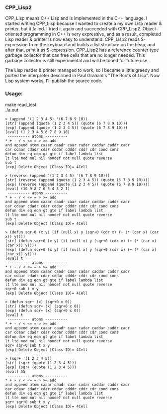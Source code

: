 ### CPP_Lisp2

CPP_Lisp means C++ Lisp and is implemented in the C++ language.
I started writing CPP_Lisp because I wanted to create a my own Lisp reader & printer, but it failed.
I tried it again and succeeded with CPP_Lisp2.
Object-oriented programming in C++ is very expressive, and as a result, completed Lisp reader & printer is now easy to understand.
CPP_Lisp2 reads S-expression from the keyboard and builds a list structure on the heap, and after that, print it as S-expression.
CPP_Lisp2 has a reference counter type garbage collector that can free cells that are no longer needed.
This garbage collector is still experimental and will be tuned for future use.

The Lisp reader & printer managed to work, so I became a little greedy and ported the interpreter described in Paul Graham's "The Roots of Lisp".
Now Lisp system works, I'll publish the source code.

### Usage:
make read_test  
./a.out  
```
> (append '(1 2 3 4 5) '(6 7 8 9 10))
[str] (append (quote (1 2 3 4 5)) (quote (6 7 8 9 10)))
[exp] (append (quote (1 2 3 4 5)) (quote (6 7 8 9 10)))
[eval] (1 2 3 4 5 6 7 8 9 10)
 ---------- atoms ----------
* + - / < <= = > >= add
and append atom caaar caadr caar cadar caddar caddr cadr
car cdaar cdadr cdar cddar cdddr cddr cdr cond cons
defun div eq eqn gt gte if label lambda list
lt lte mod mul nil nondef not null quote reverse
sub t
[exp] Delete Object [Class ID]= 4Cell

> (reverse (append '(1 2 3 4 5) '(6 7 8 9 10)))
[str] (reverse (append (quote (1 2 3 4 5)) (quote (6 7 8 9 10))))
[exp] (reverse (append (quote (1 2 3 4 5)) (quote (6 7 8 9 10))))
[eval] (10 9 8 7 6 5 4 3 2 1)
 ---------- atoms ----------
* + - / < <= = > >= add
and append atom caaar caadr caar cadar caddar caddr cadr
car cdaar cdadr cdar cddar cdddr cddr cdr cond cons
defun div eq eqn gt gte if label lambda list
lt lte mod mul nil nondef not null quote reverse
sub t
[exp] Delete Object [Class ID]= 4Cell

> (defun sqr+0 (x y) (if (null x) y (sqr+0 (cdr x) (+ (* (car x) (car x)) y))))
[str] (defun sqr+0 (x y) (if (null x) y (sqr+0 (cdr x) (+ (* (car x) (car x)) y))))
[exp] (defun sqr+0 (x y) (if (null x) y (sqr+0 (cdr x) (+ (* (car x) (car x)) y))))
[eval] t
 ---------- atoms ----------
* + - / < <= = > >= add
and append atom caaar caadr caar cadar caddar caddr cadr
car cdaar cdadr cdar cddar cdddr cddr cdr cond cons
defun div eq eqn gt gte if label lambda list
lt lte mod mul nil nondef not null quote reverse
sqr+0 sub t x y
[exp] Delete Object [Class ID]= 4Cell

> (defun sqr+ (x) (sqr+0 x 0))
[str] (defun sqr+ (x) (sqr+0 x 0))
[exp] (defun sqr+ (x) (sqr+0 x 0))
[eval] t
 ---------- atoms ----------
* + - / < <= = > >= add
and append atom caaar caadr caar cadar caddar caddr cadr
car cdaar cdadr cdar cddar cdddr cddr cdr cond cons
defun div eq eqn gt gte if label lambda list
lt lte mod mul nil nondef not null quote reverse
sqr+ sqr+0 sub t x y
[exp] Delete Object [Class ID]= 4Cell

> (sqr+ '(1 2 3 4 5))
[str] (sqr+ (quote (1 2 3 4 5)))
[exp] (sqr+ (quote (1 2 3 4 5)))
[eval] 55
 ---------- atoms ----------
* + - / < <= = > >= add
and append atom caaar caadr caar cadar caddar caddr cadr
car cdaar cdadr cdar cddar cdddr cddr cdr cond cons
defun div eq eqn gt gte if label lambda list
lt lte mod mul nil nondef not null quote reverse
sqr+ sqr+0 sub t x y
[exp] Delete Object [Class ID]= 4Cell
```
